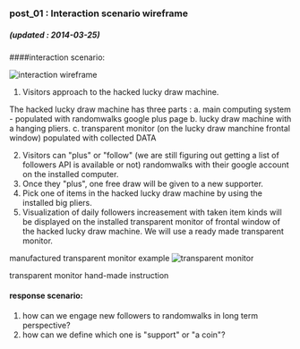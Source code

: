 ### post_01 : Interaction scenario wireframe
##### (updated : 2014-03-25)

####interaction scenario:

![interaction wireframe](https://raw.github.com/randomwalks/devart-template/master/project_images/drawmachine_wireFrame.jpg "interaction wireFrame")

1. Visitors approach to the hacked lucky draw machine.

  The hacked lucky draw machine has three parts :
    a. main computing system - populated with randomwalks google plus page
    b. lucky draw machine with a hanging pliers.
    c. transparent monitor (on the lucky draw manchine frontal window) populated with collected DATA 
 
2. Visitors can "plus" or "follow" (we are still figuring out getting a list of followers API is available or not) randomwalks with their google account on the installed computer.
3. Once they "plus", one free draw will be given to a new supporter.
4. Pick one of items in the hacked lucky draw machine by using the installed big pliers.
5. Visualization of daily followers increasement with taken item kinds will be displayed on the installed transparent monitor of frontal window of the hacked lucky draw machine. We will use a ready made transparent monitor.

manufactured transparent monitor example
![transparent monitor](https://raw.github.com/randomwalks/devart-template/master/project_images/transparentMonitor.jpg "transparent")

transparent monitor hand-made instruction

#### response scenario:
1. how can we engage new followers to randomwalks in long term perspective?
2. how can we define which one is "support" or "a coin"?
